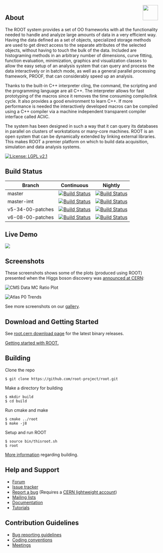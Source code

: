 <img src="https://root-forum.cern.ch/uploads/default/original/2X/3/3fb82b650635bc6d61461f3c47f41786afad4548.png" align="right"  height="50"/>

## About

The ROOT system provides a set of OO frameworks with all the functionality
needed to handle and analyze large amounts of data in a very efficient way.
Having the data defined as a set of objects, specialized storage methods are
used to get direct access to the separate attributes of the selected objects,
without having to touch the bulk of the data. Included are histograming
methods in an arbitrary number of dimensions, curve fitting, function
evaluation, minimization, graphics and visualization classes to allow
the easy setup of an analysis system that can query and process the data
interactively or in batch mode, as well as a general parallel processing
framework, PROOF, that can considerably speed up an analysis.

Thanks to the built-in C++ interpreter cling, the command, the
scripting and the programming language are all C++. The interpreter
allows for fast prototyping of the macros since it removes the time
consuming compile/link cycle. It also provides a good environment to
learn C++. If more performance is needed the interactively developed
macros can be compiled using a C++ compiler via a machine independent
transparent compiler interface called ACliC.

The system has been designed in such a way that it can query its databases
in parallel on clusters of workstations or many-core machines. ROOT is
an open system that can be dynamically extended by linking external
libraries. This makes ROOT a premier platform on which to build data
acquisition, simulation and data analysis systems.

[![License: LGPL v2.1](https://img.shields.io/badge/License-LGPL%20v2.1-blue.svg)](http://www.gnu.org/licenses/lgpl-2.1)

## Build Status
| Branch | Continuous | Nightly |
|--------|------------|---------|
| master | [![Build Status](https://phsft-jenkins.cern.ch/buildStatus/icon?job=root-incremental-master)](https://phsft-jenkins.cern.ch/view/ROOT/job/root-incremental-master/) | [![Build Status](https://phsft-jenkins.cern.ch/buildStatus/icon?job=root-nightly-master)](https://phsft-jenkins.cern.ch/view/ROOT/job/root-nightly-master/) |
| master-imt | [![Build Status](https://phsft-jenkins.cern.ch/buildStatus/icon?job=root-incremental-master-imt)](https://phsft-jenkins.cern.ch/view/ROOT/job/root-incremental-master-imt/) | [![Build Status](https://phsft-jenkins.cern.ch/buildStatus/icon?job=root-nightly-master-imt)](https://phsft-jenkins.cern.ch/view/ROOT/job/root-nightly-master-imt/) |
| v5-34-00-patches | [![Build Status](https://phsft-jenkins.cern.ch/buildStatus/icon?job=root-incremental-v5-34-00-patches)](https://phsft-jenkins.cern.ch/view/ROOT/job/root-incremental-v5-34-00-patches/) | [![Build Status](https://phsft-jenkins.cern.ch/buildStatus/icon?job=root-nightly-v5-34-00-patches)](https://phsft-jenkins.cern.ch/view/ROOT/job/root-nightly-v5-34-00-patches/) |
| v6-08-00-patches |  [![Build Status](https://phsft-jenkins.cern.ch/buildStatus/icon?job=root-incremental-v6-08-00-patches)](https://phsft-jenkins.cern.ch/view/ROOT/job/root-incremental-v6-08-00-patches/) | [![Build Status](https://phsft-jenkins.cern.ch/buildStatus/icon?job=root-nightly-v6-08-00-patches)](https://phsft-jenkins.cern.ch/view/ROOT/job/root-nightly-v6-08-00-patches/) |

## Live Demo
[![](https://swanserver.web.cern.ch/swanserver/images/badge_swan_white_150.png)](http://cern.ch/swanserver/cgi-bin/go?projurl=https://github.com/cernphsft/rootbinder.git)

## Screenshots
These screenshots shows some of the plots (produced using ROOT) presented when the Higgs boson discovery was [announced at CERN](http://home.cern/topics/higgs-boson):

![CMS Data MC Ratio Plot](https://d35c7d8c.web.cern.ch/sites/d35c7d8c.web.cern.ch/files/CMS04_1.png)

![Atlas P0 Trends](https://d35c7d8c.web.cern.ch/sites/d35c7d8c.web.cern.ch/files/Atlas06_0.png)

See more screenshots on our [gallery](https://root.cern/gallery).

## Download and Getting Started
See [root.cern download page](https://root.cern/downloading-root) for the latest binary releases. 

[Getting started with ROOT.](https://root.cern/getting-started)

## Building
Clone the repo

    $ git clone https://github.com/root-project/root.git
    
Make a directory for building

    $ mkdir build
    $ cd build
    
Run cmake and make

    $ cmake ../root
    $ make -j8

Setup and run ROOT

    $ source bin/thisroot.sh
    $ root
    
[More information](https://root.cern/building-root) regarding building.

## Help and Support
- [Forum](https://root.cern/forum/)
- [Issue tracker](https://sft.its.cern.ch/jira/projects/ROOT/issues/ROOT-5820?filter=allopenissues)
- [Report a bug](https://root.cern/bugs) (Requires a [CERN lightweight account](https://account.cern.ch/account/Externals/RegisterAccount.aspx))
- [Mailing lists](https://groups.cern.ch/group/root-dev/default.aspx)
- [Documentation](https://root.cern/guides/reference-guide)
- [Tutorials](https://root.cern/doc/master/group__Tutorials.html)

## Contribution Guidelines
- [Bug reporting guidelines](https://root.cern/guidelines-submitting-bug)
- [Coding conventions](https://root.cern/coding-conventions)
- [Meetings](https://root.cern/meetings)
